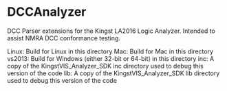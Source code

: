 # DCCAnalyzer

DCC Parser extensions for the Kingst LA2016 Logic Analyzer. Intended to assist NMRA DCC conformance testing.

Linux: Build for Linux in this directory
Mac: Build for Mac in this directory
vs2013: Build for Windows (either 32-bit or 64-bit) in this directory
inc: A copy of the KingstVIS_Analyzer_SDK inc directory used to debug this version of the code
lib: A copy of the KingstVIS_Analyzer_SDK lib directory used to debug this version of the code
 

